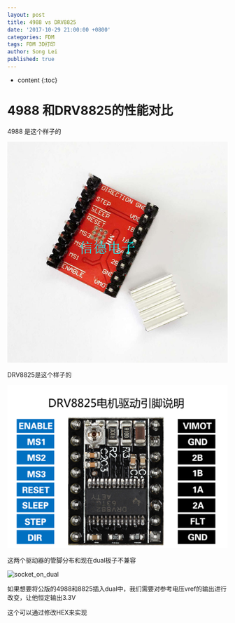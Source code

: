 ```yaml
---
layout: post
title: 4988 vs DRV8825
date: '2017-10-29 21:00:00 +0800'
categories: FDM
tags: FDM 3D打印
author: Song Lei
published: true
---
```


* content
{:toc}

# 4988 和DRV8825的性能对比
4988 是这个样子的 

![4988](images/4988.png)

DRV8825是这个样子的

![8825](images/8825.png)

这两个驱动器的管脚分布和现在dual板子不兼容

![socket_on_dual]({{site.baseurl}}/images/dual_socket.png)

如果想要将公版的4988和8825插入dual中，我们需要对参考电压vref的输出进行改变，让他恒定输出3.3V

这个可以通过修改HEX来实现